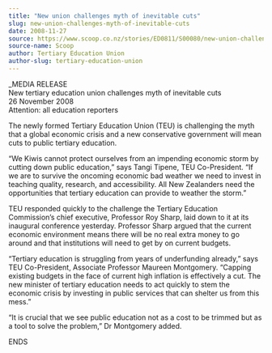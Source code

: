 ```yaml
---
title: "New union challenges myth of inevitable cuts"
slug: new-union-challenges-myth-of-inevitable-cuts
date: 2008-11-27
source: https://www.scoop.co.nz/stories/ED0811/S00080/new-union-challenges-myth-of-inevitable-cuts.htm
source-name: Scoop
author: Tertiary Education Union
author-slug: tertiary-education-union
---
```


<p>_MEDIA RELEASE<br>New tertiary education union challenges
myth of inevitable cuts<br>26 November 2008<br>Attention:
all education reporters</p>

<p>The newly formed Tertiary
Education Union (TEU) is challenging the myth that a global
economic crisis and a new conservative government will mean
cuts to public tertiary education.</p>

<p>“We Kiwis cannot
protect ourselves from an impending economic storm by
cutting down public education,” says Tangi Tipene, TEU
Co-President. “If we are to survive the oncoming economic
bad weather we need to invest in teaching quality, research,
and accessibility. All New Zealanders need the opportunities
that tertiary education can provide to weather the storm.”<p>

<p>TEU responded quickly to the challenge the Tertiary
Education Commission’s chief executive, Professor Roy
Sharp, laid down to it at its inaugural conference
yesterday.  Professor Sharp argued that the current economic
environment means there will be no real extra money to go
around and that institutions will need to get by on current
budgets.</p>

<p>“Tertiary education is struggling from years of
underfunding already,” says TEU Co-President, Associate
Professor Maureen Montgomery. “Capping existing budgets in
the face of current high inflation is effectively a cut. The
new minister of tertiary education needs to act quickly to
stem the economic crisis by investing in public services
that can shelter us from this mess.”</p>

<p>“It is crucial
that we see public education not as a cost to be trimmed but
as a tool to solve the problem,” Dr Montgomery
added.</p>

<p>ENDS<p>

